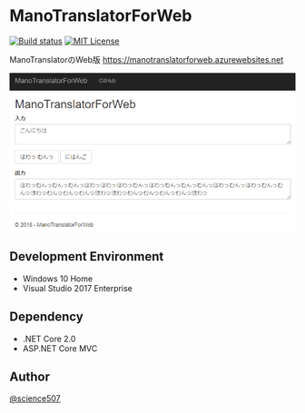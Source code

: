 # ManoTranslatorForWeb

[![Build status](https://ci.appveyor.com/api/projects/status/fgioqs3f9c122ury/branch/master?svg=true)](https://ci.appveyor.com/project/poketorena/manotranslatorforweb/branch/master)
[![MIT License](http://img.shields.io/badge/license-MIT-blue.svg?style=flat)](LICENSE)

ManoTranslatorのWeb版 https://manotranslatorforweb.azurewebsites.net

![](./Screenshot/ManoTranslatorForWeb.png)


## Development Environment
* Windows 10 Home
* Visual Studio 2017 Enterprise

## Dependency
* .NET Core 2.0
* ASP.NET Core MVC

## Author

[@science507](https://twitter.com/science507)
